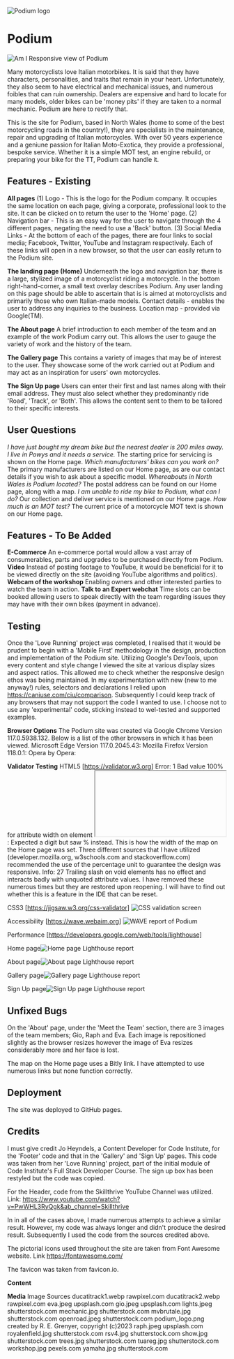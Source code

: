 ![Podium logo](assets/images/podium_logo.png)

# Podium #

![Am I Responsive view of Podium](assets/images/AmIResponsive.png)


Many motorcyclists love Italian motorbikes. It is said that they have characters, personalities, and traits that remain in your heart. Unfortunately, they also seem to have
electrical and mechanical issues, and numerous foibles that can ruin ownership. Dealers are expensive and hard to locate for many models, older bikes can be 'money pits' if
they are taken to a normal mechanic. Podium are here to rectify that.

This is the site for Podium, based in North Wales (home to some of the best motorcycling roads in the country!), they are specialists in the maintenance, repair and upgrading
of Italian motorcycles. With over 50 years experience and a geniune passion for Italian Moto-Exotica, they provide a professional, bespoke service. Whether it is a simple MOT test, an engine rebuild, or preparing your bike for the TT, Podium can handle it.

## Features - Existing ##

**All pages**
(1) Logo - This is the logo for the Podium company. It occupies the same location on each page, giving a corporate, professional look to the site. It can be clicked on to
return the user to the 'Home' page.
(2) Navigation bar - This is an easy way for the user to navigate through the 4 different pages, negating the need to use a 'Back' button.
(3) Social Media Links - At the bottom of each of the pages, there are four links to social media; Facebook, Twitter, YouTube and Instagram respectively. Each of these links
will open in a new browser, so that the user can easily return to the Podium site.

**The landing page (Home)**
Underneath the logo and navigation bar, there is a large, stylized image of a motorcyclist riding a motorcycle. In the bottom right-hand-corner, a small text overlay describes
Podium. Any user landing on this page should be able to ascertain that is is aimed at motorcyclists and primarily those who own Italian-made models.
Contact details - enables the user to address any inquiries to the business.
Location map - provided via Google(TM).

**The About page**
A brief introduction to each member of the team and an example of the work Podium carry out. This allows the user to gauge the variety of work and the history of the team.

**The Gallery page**
This contains a variety of images that may be of interest to the user. They showcase some of the work carried out at Podium and may act as an inspiration for users' own
motorcycles.

**The Sign Up page**
Users can enter their first and last names along with their email address. They must also select whether they predominantly ride 'Road', 'Track', or 'Both'. This allows the
content sent to them to be tailored to their specific interests.

## User Questions ##

_I have just bought my dream bike but the nearest dealer is 200 miles away. I live in Powys and it needs a service._ The starting price for servicing is shown on the Home page.
_Which manufacturers' bikes can you work on?_ The primary manufacturers are listed on our Home page, as are our contact details if you wish to ask about a specific model.
_Whereabouts in North Wales is Podium located?_ The postal address can be found on our Home page, along with a map.
_I am unable to ride my bike to Podium, what can I do?_ Our collection and deliver service is mentioned on our Home page.
_How much is an MOT test?_ The current price of a motorcycle MOT text is shown on our Home page.

## Features - To Be Added ##

**E-Commerce**
An e-commerce portal would allow a vast array of consumerables, parts and upgrades to be purchased directly from Podium.
**Video**
Instead of posting footage to YouTube, it would be beneficial for it to be viewed directly on the site (avoiding YouTube algorithms and politics).
**Webcam of the workshop**
Enabling owners and other interested parties to watch the team in action.
**Talk to an Expert webchat**
Time slots can be booked allowing users to speak directly with the team regarding issues they may have with their own bikes (payment in advance).

## Testing ##

Once the 'Love Running' project was completed, I realised that it would be prudent to begin with a 'Mobile First' methodology in the design, production and implementation
of the Podium site. Utilizing Google's DevTools, upon every content and style change I viewed the site at various display sizes and aspect ratios. This allowed me to
check whether the responsive design ethos was being maintained.
In my experimentation with new (new to me anyway!) rules, selectors and declarations I relied upon <https://caniuse.com/ciu/comparison>. Subsequently I could keep track of
any browsers that may not support the code I wanted to use. I choose not to use any 'experimental' code, sticking instead to wel-tested and supported examples.

**Browser Options**
The Podium site was created via Google Chrome Version 117.0.5938.132. Below is a list of the other browsers in which it has been viewed.
Microsoft Edge Version 117.0.2045.43:
Mozilla Firefox Version 118.0.1:
Opera by Opera:

**Validator Testing**
HTML5 [https://validator.w3.org]
Error: 1 Bad value 100% for attribute width on element <iframe></iframe>: Expected a digit but saw % instead. This is how the width of the map on the Home page was set. Three different sources that I have utilized (developer.mozilla.org, w3schools.com and stackoverflow.com) recommended the use of the percentage unit to guarantee the design was responsive.
Info: 27 Trailing slash on void elements has no effect and interacts badly with unquoted attribute values. I have removed these numerous times but they are restored upon reopening. I will have to find out whether this is a feature in the IDE that can be reset.

CSS3 [https://jigsaw.w3.org/css-validator]
![CSS validation screen](assets/images/W3CCSSReport.png)

Accessibility [https://wave.webaim.org]
![WAVE report of Podium](assets/images/WaveReportofPodium.png)

Performance [https://developers.google.com/web/tools/lighthouse]

Home page![Home page Lighthouse report](assets/images/HomeLighthouse.png)

About page![About page Lighthouse report](assets/images/AboutLighthouse.png)

Gallery page![Gallery page Lighthouse report](assets/images/GalleryLighthouse.png)

Sign Up page![Sign Up page Lighthouse report](assets/images/SignUpLighthouse.png)


## Unfixed Bugs ##
On the 'About' page, under the 'Meet the Team' section, there are 3 images of the team members; Gio, Raph and Eva. Each image is repositioned slightly as the browser resizes however the image of Eva resizes considerably more and her face is lost.

The map on the Home page uses a Bitly link. I have attempted to use numerous links but none function correctly.

## Deployment ##
The site was deployed to GitHub pages.

## Credits ##
I must give credit Jo Heyndels, a Content Developer for Code Institute, for the 'Footer' code and that in the 'Gallery' and 'Sign Up' pages. This code was taken from her 'Love Running' project, part of the initial module of Code Institute's Full Stack Developer Course. The sign up box has been restyled but the code was copied.

For the Header, code from the Skillthrive YouTube Channel was utilized. Link: <https://www.youtube.com/watch?v=PwWHL3RyQgk&ab_channel=Skillthrive>

In in all of the cases above, I made numerous attempts to achieve a similar result. However, my code was always longer and didn't produce the desired result. Subsequently I used the code from the sources credited above.

The pictorial icons used throughout the site are taken from Font Awesome website. Link <https://fontawesome.com/>

The favicon was taken from favicon.io.

**Content**

**Media**
Image Sources
ducatitrack1.webp rawpixel.com
ducatitrack2.webp rawpixel.com
eva.jpeg upsplash.com
gio.jpeg upsplash.com
lights.jpeg shutterstock.com
mechanic.jpg shutterstock.com
mvbrutale.jpg shutterstock.com
openroad.jpeg shutterstock.com
podium_logo.png created by R. E. Grenyer, copyright (c)2023
raph.jpeg upsplash.com
royalenfield.jpg shutterstock.com
rsv4.jpg shutterstock.com
show.jpg shutterstock.com
trees.jpg shutterstock.com
tuareg.jpg shutterstock.com
workshop.jpg pexels.com
yamaha.jpg shutterstock.com
